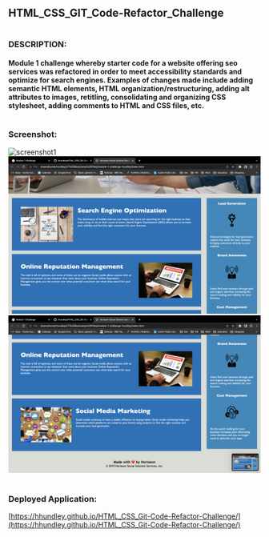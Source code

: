 ## HTML_CSS_GIT_Code-Refactor_Challenge
#
### DESCRIPTION:
####   Module 1 challenge whereby starter code for a website offering seo services was refactored in order to meet accessibility standards and optimize for search engines. Examples of changes made include adding semantic HTML elements, HTML organization/restructuring, adding alt attributes to images, retitling, consolidating and organizing CSS stylesheet, adding comments to HTML and CSS files, etc.
#
### Screenshot:
![screenshot1](/assets/images/Screen%20Shot%202022-06-24%20at%2011.03.28%20AM.png "1")
![screenshot1](/assets/images/Screen%20Shot%202022-06-24%20at%2011.03.44%20AM.png "2")
![screenshot1](/assets/images/Screen%20Shot%202022-06-24%20at%2011.03.49%20AM.png "3")
#
### Deployed Application:
[https://hhundley.github.io/HTML_CSS_Git-Code-Refactor-Challenge/](https://hhundley.github.io/HTML_CSS_Git-Code-Refactor-Challenge/)